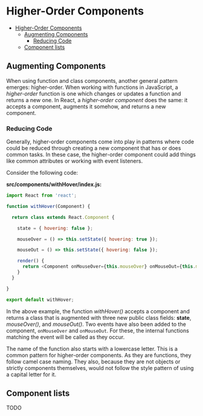 # Higher-Order Components

- [Higher-Order Components](#higher-order-components)
  - [Augmenting Components](#augmenting-components)
    - [Reducing Code](#reducing-code)
  - [Component lists](#component-lists)

## Augmenting Components

When using function and class components, another general pattern emerges: higher-order. When working with functions in JavaScript, a *higher-order* function is one which changes or updates a function and returns a new one. In React, a *higher-order component* does the same: it accepts a component, augments it somehow, and returns a new component.

### Reducing Code

Generally, higher-order components come into play in patterns where code could be reduced through creating a new component that has or does common tasks. In these case, the higher-order component could add things like common attributes or working with event listeners.

Consider the following code:

**src/components/withHover/index.js:**

```javascript
import React from 'react';

function withHover(Component) {

  return class extends React.Component {

    state = { hovering: false };

    mouseOver = () => this.setState({ hovering: true });

    mouseOut = () => this.setState({ hovering: false });

    render() {
      return <Component onMouseOver={this.mouseOver} onMouseOut={this.mouseOut} />
    }
  }

}

export default withHover;
```

In the above example, the function *withHover()* accepts a component and returns a class that is augmented with three new public class fields: **state**, *mouseOver()*, and *mouseOut()*. Two events have also been added to the component, `onMouseOver` and `onMouseOut`. For these, the internal functions matching the event will be called as they occur.

The name of the function also starts with a lowercase letter. This is a common pattern for higher-order components. As they are functions, they follow camel case naming. They also, because they are not objects or strictly components themselves, would not follow the style pattern of using a capital letter for it.

## Component lists

TODO
